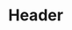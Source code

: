 <!-- TITLE: Project Line Implementation Manual V 0 1 -->
<!-- SUBTITLE: A quick summary of Project Line Implementation Manual V 0 1 -->

# Header